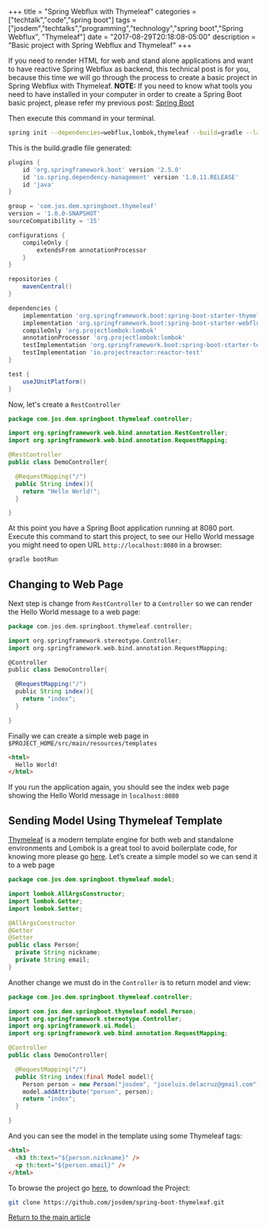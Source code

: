 +++
title = "Spring Webflux with Thymeleaf"
categories = ["techtalk","code","spring boot"]
tags = ["josdem","techtalks","programming","technology","spring boot","Spring Webflux", "Thymeleaf"]
date = "2017-08-29T20:18:08-05:00"
description = "Basic project with Spring Webflux and Thymeleaf"
+++

If you need to render HTML for web and stand alone applications and want to have reactive Spring Webflux as backend, this technical post is for you, because this time we will go through the process to create a basic project in Spring Webflux with Thymeleaf. **NOTE:** If you need to know what tools you need to have installed in your computer in order to create a Spring Boot basic project, please refer my previous post: [Spring Boot](/techtalk/spring/spring_boot)


Then execute this command in your terminal.

```bash
spring init --dependencies=webflux,lombok,thymeleaf --build=gradle --language=java spring-boot-thymeleaf
```

This is the build.gradle file generated:

```groovy
plugins {
	id 'org.springframework.boot' version '2.5.0'
	id 'io.spring.dependency-management' version '1.0.11.RELEASE'
	id 'java'
}

group = 'com.jos.dem.springboot.thymeleaf'
version = '1.0.0-SNAPSHOT'
sourceCompatibility = '15'

configurations {
	compileOnly {
		extendsFrom annotationProcessor
	}
}

repositories {
	mavenCentral()
}

dependencies {
	implementation 'org.springframework.boot:spring-boot-starter-thymeleaf'
	implementation 'org.springframework.boot:spring-boot-starter-webflux'
	compileOnly 'org.projectlombok:lombok'
	annotationProcessor 'org.projectlombok:lombok'
	testImplementation 'org.springframework.boot:spring-boot-starter-test'
	testImplementation 'io.projectreactor:reactor-test'
}

test {
	useJUnitPlatform()
}
```

Now, let's create a `RestController`

```java
package com.jos.dem.springboot.thymeleaf.controller;

import org.springframework.web.bind.annotation.RestController;
import org.springframework.web.bind.annotation.RequestMapping;

@RestController
public class DemoController{

  @RequestMapping("/")
  public String index(){
    return "Hello World!";
  }

}
```

At this point you have a Spring Boot application running at 8080 port. Execute this command to start this project, to see our Hello World message you might need to open URL `http://localhost:8080` in a browser:

```bash
gradle bootRun
```

## Changing to Web Page

Next step is change from `RestController` to a `Controller` so we can render the Hello World message to a web page:

```groovy
package com.jos.dem.springboot.thymeleaf.controller;

import org.springframework.stereotype.Controller;
import org.springframework.web.bind.annotation.RequestMapping;

@Controller
public class DemoController{

  @RequestMapping("/")
  public String index(){
    return "index";
  }

}
```

Finally we can create a simple web page in `$PROJECT_HOME/src/main/resources/templates`

```html
<html>
  Hello World!
</html>
```

If you run the application again, you should see the index web page showing the Hello World message in `localhost:8080`

## Sending Model Using Thymeleaf Template

[Thymeleaf](http://www.thymeleaf.org/) is a modern template engine for both web and standalone environments and Lombok is a great tool to avoid boilerplate code, for knowing more please go [here](https://projectlombok.org/). Let’s create a simple model so we can send it to a web page

```java
package com.jos.dem.springboot.thymeleaf.model;

import lombok.AllArgsConstructor;
import lombok.Getter;
import lombok.Setter;

@AllArgsConstructor
@Getter
@Setter
public class Person{
  private String nickname;
  private String email;
}
```

Another change we must do in the `Controller` is to return model and view:

```java
package com.jos.dem.springboot.thymeleaf.controller;

import com.jos.dem.springboot.thymeleaf.model.Person;
import org.springframework.stereotype.Controller;
import org.springframework.ui.Model;
import org.springframework.web.bind.annotation.RequestMapping;

@Controller
public class DemoController{

  @RequestMapping("/")
  public String index(final Model model){
    Person person = new Person("josdem", "joseluis.delacruz@gmail.com");
    model.addAttribute("person", person);
    return "index";
  }

}
```

And you can see the model in the template using some Thymeleaf tags:

```html
<html>
  <h3 th:text="${person.nickname}" />
  <p th:text="${person.email}" />
</html>
```

To browse the project go [here](https://github.com/josdem/spring-boot-thymeleaf), to download the Project:

```bash
git clone https://github.com/josdem/spring-boot-thymeleaf.git
```

[Return to the main article](/techtalk/spring#Spring_Boot_Reactive)
